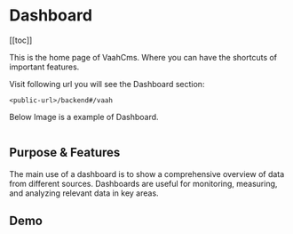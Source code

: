 # Dashboard

[[toc]]

This is the home page of VaahCms. Where you can have the shortcuts of important features.


Visit following url you will see the Dashboard section:

```http
<public-url>/backend#/vaah
```

Below Image is a example of Dashboard.

<img :src="$withBase('/images/2.x-dashboard-1.png')">

## Purpose & Features

The main use of a dashboard is to show a comprehensive overview of data from different sources. 
Dashboards are useful for monitoring, measuring, and analyzing relevant data in key areas.

## Demo


## 
